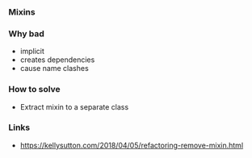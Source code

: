 ### Mixins

### Why bad
- implicit
- creates dependencies
- cause name clashes

### How to solve
- Extract mixin to a separate class

### Links
- https://kellysutton.com/2018/04/05/refactoring-remove-mixin.html

